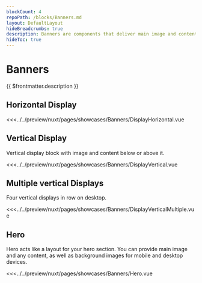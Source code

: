 ```yaml
---
blockCount: 4
repoPath: /blocks/Banners.md
layout: DefaultLayout
hideBreadcrumbs: true
description: Banners are components that deliver main image and content in various configurations.
hideToc: true
---
```

# Banners

{{ $frontmatter.description }}

## Horizontal Display

<Showcase showcase-name="Banners/DisplayHorizontal" style="min-height:800px">

<<<../../preview/nuxt/pages/showcases/Banners/DisplayHorizontal.vue

</Showcase>

## Vertical Display

Vertical display block with image and content below or above it.

<Showcase showcase-name="Banners/DisplayVertical" style="min-height: 800px;">
<<<../../preview/nuxt/pages/showcases/Banners/DisplayVertical.vue
</Showcase>

## Multiple vertical Displays

Four vertical displays in row on desktop.

<Showcase showcase-name="Banners/DisplayVerticalMultiple" style="min-height: 750px;">
<<<../../preview/nuxt/pages/showcases/Banners/DisplayVerticalMultiple.vue
</Showcase>

## Hero

Hero acts like a layout for your hero section. You can provide main image and any content, as well as background images for mobile and desktop devices.

<Showcase showcase-name="Banners/Hero" style="min-height:620px">

<<<../../preview/nuxt/pages/showcases/Banners/Hero.vue

</Showcase>
